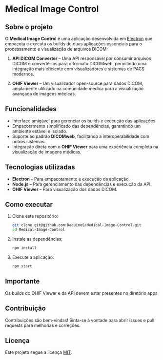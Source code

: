 # Medical Image Control

## Sobre o projeto

O **Medical Image Control** é uma aplicação desenvolvida em [Electron](https://www.electronjs.org/) que empacota e executa os builds de duas aplicações essenciais para o processamento e visualização de arquivos DICOM:

1. **API DICOM Converter** – Uma API responsável por consumir arquivos DICOM e convertê-los para o formato DICOMweb, permitindo uma integração mais eficiente com visualizadores e sistemas de PACS modernos.

2. **OHIF Viewer** – Um visualizador open-source para dados DICOM, amplamente utilizado na comunidade médica para a visualização avançada de imagens médicas.

## Funcionalidades

- Interface amigável para gerenciar os builds e execução das aplicações.
- Empacotamento simplificado das dependências, garantindo um ambiente estável e isolado.
- Suporte ao padrão **DICOMweb**, facilitando a interoperabilidade com outros sistemas.
- Integração direta com o **OHIF Viewer** para uma experiência completa na visualização de imagens médicas.

## Tecnologias utilizadas

- **Electron** – Para empacotamento e execução da aplicação.
- **Node.js** – Para gerenciamento das dependências e execução da API.
- **OHIF Viewer** – Para visualização dos dados DICOM.

## Como executar

1. Clone este repositório:
   ```bash
   git clone git@github.com:DaquinoS/Medical-Image-Control.git
   cd Medical-Image-Control
   ```
2. Instale as dependências:
   ```bash
   npm install
   ```
3. Execute a aplicação:
   ```bash
   npm start
   ```

## Importante

Os builds do OHIF Viewer e da API devem estar presentes no diretório apps

## Contribuição

Contribuições são bem-vindas! Sinta-se à vontade para abrir issues e pull requests para melhorias e correções.

## Licença

Este projeto segue a licença [MIT](LICENSE).

